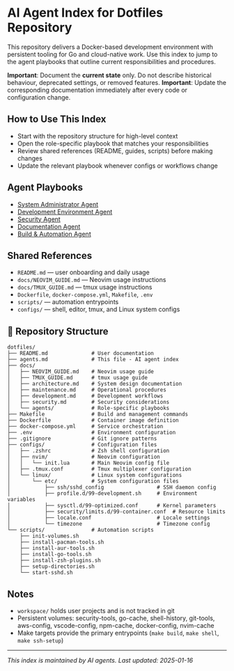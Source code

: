 # AI Agent Index for Dotfiles Repository

This repository delivers a Docker-based development environment with persistent tooling for Go and cloud-native work. Use this index to jump to the agent playbooks that outline current responsibilities and procedures.

**Important**: Document the **current state** only. Do not describe historical behaviour, deprecated settings, or removed features.
**Important**: Update the corresponding documentation immediately after every code or configuration change.

## How to Use This Index
- Start with the repository structure for high-level context
- Open the role-specific playbook that matches your responsibilities
- Review shared references (README, guides, scripts) before making changes
- Update the relevant playbook whenever configs or workflows change

## Agent Playbooks
- [System Administrator Agent](docs/agents/system-administrator.md)
- [Development Environment Agent](docs/agents/development-environment.md)
- [Security Agent](docs/agents/security.md)
- [Documentation Agent](docs/agents/documentation.md)
- [Build & Automation Agent](docs/agents/build-automation.md)

## Shared References
- `README.md` — user onboarding and daily usage
- `docs/NEOVIM_GUIDE.md` — Neovim usage instructions
- `docs/TMUX_GUIDE.md` — tmux usage instructions
- `Dockerfile`, `docker-compose.yml`, `Makefile`, `.env`
- `scripts/` — automation entrypoints
- `configs/` — shell, editor, tmux, and Linux system configs

## 📁 Repository Structure

```
dotfiles/
├── README.md              # User documentation
├── agents.md              # This file - AI agent index
├── docs/
│   ├── NEOVIM_GUIDE.md    # Neovim usage guide
│   ├── TMUX_GUIDE.md      # tmux usage guide
│   ├── architecture.md    # System design documentation
│   ├── maintenance.md     # Operational procedures
│   ├── development.md     # Development workflows  
│   ├── security.md        # Security considerations
│   └── agents/            # Role-specific playbooks
├── Makefile               # Build and management commands
├── Dockerfile             # Container image definition
├── docker-compose.yml     # Service orchestration
├── .env                   # Environment configuration
├── .gitignore             # Git ignore patterns
├── configs/               # Configuration files
│   ├── .zshrc             # Zsh shell configuration
│   ├── nvim/              # Neovim configuration
│   │   └── init.lua       # Main Neovim config file
│   ├── .tmux.conf         # Tmux multiplexer configuration
│   └── linux/             # Linux system configurations
│       └── etc/           # System configuration files
│           ├── ssh/sshd_config                 # SSH daemon config
│           ├── profile.d/99-development.sh     # Environment variables
│           ├── sysctl.d/99-optimized.conf      # Kernel parameters
│           ├── security/limits.d/99-container.conf  # Resource limits
│           ├── locale.conf                     # Locale settings
│           └── timezone                        # Timezone config
└── scripts/               # Automation scripts
    ├── init-volumes.sh
    ├── install-pacman-tools.sh
    ├── install-aur-tools.sh
    ├── install-go-tools.sh
    ├── install-zsh-plugins.sh
    ├── setup-directories.sh
    └── start-sshd.sh
```

## Notes
- `workspace/` holds user projects and is not tracked in git
- Persistent volumes: security-tools, go-cache, shell-history, git-tools, aws-config, vscode-config, npm-cache, docker-config, nvim-cache
- Make targets provide the primary entrypoints (`make build`, `make shell`, `make ssh-setup`)

---

*This index is maintained by AI agents. Last updated: 2025-01-16*
